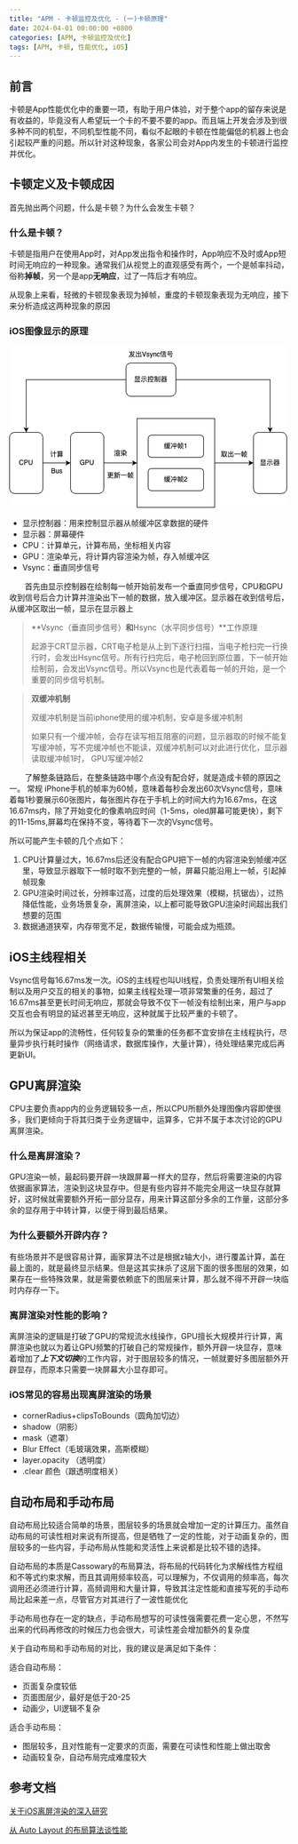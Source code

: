 ```yaml
---
title: "APM - 卡顿监控及优化 - (一)卡顿原理"
date: 2024-04-01 00:00:00 +0800
categories: [APM, 卡顿监控及优化]
tags: [APM, 卡顿, 性能优化, iOS]
---
```

## 前言

卡顿是App性能优化中的重要一项，有助于用户体验，对于整个app的留存来说是有收益的，毕竟没有人希望玩一个卡的不要不要的app。而且端上开发会涉及到很多种不同的机型，不同机型性能不同，看似不起眼的卡顿在性能偏低的机器上也会引起较严重的问题。所以针对这种现象，各家公司会对App内发生的卡顿进行监控并优化。

## 卡顿定义及卡顿成因

首先抛出两个问题，什么是卡顿？为什么会发生卡顿？

### 什么是卡顿？

卡顿是指用户在使用App时，对App发出指令和操作时，App响应不及时或App短时间无响应的一种现象。通常我们从视觉上的直观感受有两个，一个是帧率抖动，俗称**掉帧**，另一个是app**无响应**，过了一阵后才有响应。

从现象上来看，轻微的卡顿现象表现为掉帧，重度的卡顿现象表现为无响应，接下来分析造成这两种现象的原因

### iOS图像显示的原理

![帧显示原理](/assets/data/帧显示原理.png)

- 显示控制器：用来控制显示器从帧缓冲区拿数据的硬件
- 显示器：屏幕硬件
- CPU：计算单元，计算布局，坐标相关内容
- GPU：渲染单元，将计算内容渲染为帧，存入帧缓冲区
- Vsync：垂直同步信号
  
&emsp;&emsp;首先由显示控制器在绘制每一帧开始前发布一个垂直同步信号，CPU和GPU收到信号后合力计算并渲染出下一帧的数据，放入缓冲区。显示器在收到信号后，从缓冲区取出一帧，显示在显示器上

> **Vsync（垂直同步信号）**和**Hsync（水平同步信号）**工作原理
> 
> 起源于CRT显示器，CRT电子枪是从上到下逐行扫描，当电子枪扫完一行换行时，会发出Hsync信号。所有行扫完后，电子枪回到原位置，下一帧开始绘制前，会发出Vsync信号。所以Vsync也是代表着每一帧的开始，是一个重要的同步信号机制。

>**双缓冲机制**
>
>双缓冲机制是当前iphone使用的缓冲机制，安卓是多缓冲机制
>
>如果只有一个缓冲帧，会存在读写相互阻塞的问题，显示器取的时候不能复写缓冲帧，写不完缓冲帧也不能读，双缓冲机制可以对此进行优化，显示器读取缓冲帧1时， GPU写缓冲帧2

&emsp;&emsp;了解整条链路后，在整条链路中哪个点没有配合好，就是造成卡顿的原因之一。
常规 iPhone手机的帧率为60帧，意味着每秒会发出60次Vsync信号，意味着每1秒要展示60张图片，每张图片存在于手机上的时间大约为16.67ms，在这16.67ms内，除了开始变化的像素响应时间（1-5ms，oled屏幕可能更快），剩下的11-15ms,屏幕均在保持不变，等待着下一次的Vsync信号。

所以可能产生卡顿的几个点如下：

1. CPU计算量过大，16.67ms后还没有配合GPU把下一帧的内容渲染到帧缓冲区里，导致显示器取下一帧时取不到完整的一帧，屏幕只能沿用上一帧，引起掉帧现象
2. GPU渲染时间过长，分辨率过高，过度的后处理效果（模糊，抗锯齿），过热降低性能，业务场景复杂，离屏渲染，以上都可能导致GPU渲染时间超出我们想要的范围
3. 数据通道狭窄，内存带宽不足，数据传输慢，可能会成为瓶颈。

## iOS主线程相关

Vsync信号每16.67ms发一次。iOS的主线程也叫UI线程，负责处理所有UI相关绘制以及用户交互的相关的事物，如果主线程处理一项非常繁重的任务，超过了16.67ms甚至更长时间无响应，那就会导致不仅下一帧没有绘制出来，用户与app交互也会有明显的延迟甚至无响应，这种就属于比较严重的卡顿了。

所以为保证app的流畅性，任何较复杂的繁重的任务都不宜安排在主线程执行，尽量异步执行耗时操作（网络请求，数据库操作，大量计算），待处理结果完成后再更新UI。

## GPU离屏渲染
CPU主要负责app内的业务逻辑较多一点，所以CPU所额外处理图像内容即使很多，我们更倾向于将其归类于业务逻辑中，运算多，它并不属于本次讨论的GPU离屏渲染。

### 什么是离屏渲染？
GPU渲染一帧，最起码要开辟一块跟屏幕一样大的显存，然后将需要渲染的内容依据画家算法，渲染到这块显存中。但是有些内容并不能完全用这一块显存就算好，这时候就需要额外开拓一部分显存，用来计算这部分多余的工作量，这部分多余的显存用于中转计算，以便于得到最后结果。

### 为什么要额外开辟内存？

有些场景并不是很容易计算，画家算法不过是根据z轴大小，进行覆盖计算，盖在最上面的，就是最终显示结果。但是这其实抹杀了这层下面的很多图层的效果，如果存在一些特殊效果，就是需要依赖底下的图层来计算，那么就不得不开辟一块临时内存存一下。

### 离屏渲染对性能的影响？

离屏渲染的逻辑是打破了GPU的常规流水线操作，GPU擅长大规模并行计算，离屏渲染也就以为着让GPU频繁的打破自己的常规操作，额外开辟一块显存，意味着增加了***上下文切换***的工作内容，对于图层较多的情况，一帧就要好多图层额外开辟显存，而原本只需要一块屏幕大小显存即可。

### iOS常见的容易出现离屏渲染的场景

- cornerRadius+clipsToBounds（圆角加切边）
- shadow（阴影）
- mask（遮罩）
- Blur Effect（毛玻璃效果，高斯模糊）
- layer.opacity （透明度）
- .clear 颜色（跟透明度相关）

## 自动布局和手动布局

自动布局比较适合简单的场景，图层较多的场景就会增加一定的计算压力。虽然自动布局的可读性相对来说有所提高，但是牺牲了一定的性能，对于动画复杂的，图层较多的一些内容，手动布局从性能和灵活性上来说都是比较不错的选择。

自动布局的本质是Cassowary的布局算法，将布局的代码转化为求解线性方程组和不等式约束求解，而且其调用频率较高，可以理解为，不仅调用的频率高，每次调用还必须进行计算，高频调用和大量计算，导致其注定性能和直接写死的手动布局比起来差一点，尽管官方对其进行了一波性能优化

手动布局也存在一定的缺点，手动布局想写的可读性强需要花费一定心思，不然写出来的代码再修改的时候压力也会很大，可读性差会增加额外的复杂度

关于自动布局和手动布局的对比，我的建议是满足如下条件：

适合自动布局：

- 页面复杂度较低
- 页面图层少，最好是低于20-25
- 动画少，UI逻辑不复杂

适合手动布局：

- 图层较多，且对性能有一定要求的页面，需要在可读性和性能上做出取舍
- 动画较复杂，自动布局完成难度较大

## 参考文档

[关于iOS离屏渲染的深入研究](https://zhuanlan.zhihu.com/p/72653360)

[从 Auto Layout 的布局算法谈性能](https://draveness.me/layout-performance/)